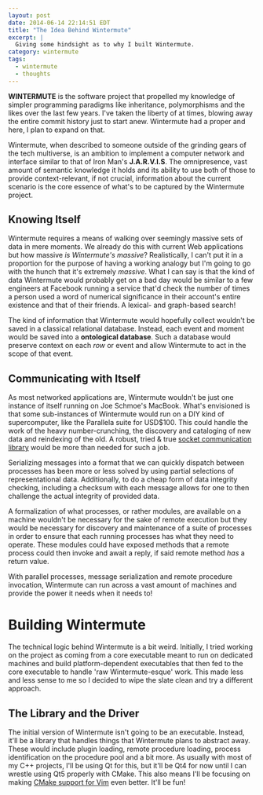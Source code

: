 ```yaml
---
layout: post
date: 2014-06-14 22:14:51 EDT
title: "The Idea Behind Wintermute"
excerpt: |
  Giving some hindsight as to why I built Wintermute.
category: wintermute
tags:
  - wintermute
  - thoughts
---
```


**WINTERMUTE** is the software project that propelled my
knowledge of simpler programming paradigms like inheritance, polymorphisms
and the likes over the last few years. I've taken the liberty of at times,
blowing away the entire commit history just to start anew. Wintermute
had a proper and here, I plan to expand on that.

Wintermute, when described to someone outside of the grinding gears of the tech
multiverse, is an ambition to implement a computer network and interface
similar to that of Iron Man's **J.A.R.V.I.S**. The
omnipresence, vast amount of semantic knowledge it holds and its ability to
use both of those to provide context-relevant, if not crucial, information
about the current scenario is the core essence of what's to be captured by the
Wintermute project.

## Knowing Itself

Wintermute requires a means of walking over seemingly massive sets of data
in mere moments. We already do this with current Web applications but how
massive _is Wintermute's massive_? Realistically, I can't put it in a
proportion for the purpose of having a working analogy but I'm going to
go with the hunch that it's extremely _massive_. What I can say is that
the kind of data Wintermute would probably get on a bad day would be
similar to a few engineers at Facebook running a service that'd check
the number of times a person used a word of numerical significance in
their account's entire existence and that of their friends. A lexical-
and graph-based search!

The kind of information that Wintermute would hopefully collect wouldn't be
saved in a classical relational database. Instead, each event and moment would
be saved into a **ontological database**. Such a database would preserve context
on each _row_ or event and allow Wintermute to act in the scope of that event.

## Communicating with Itself

As most networked applications are, Wintermute wouldn't be just one instance of
itself running on Joe Schmoe's MacBook. What's envisioned is that some
sub-instances of Wintermute would run on a DIY kind of supercomputer, like the
Parallela suite for USD$100. This could handle the work of the heavy
number-crunching, the discovery and cataloging of new data and reindexing of
the old. A robust, tried & true [socket communication library][zeromq] would be
more than needed for such a job.

Serializing messages into a format that we can quickly dispatch between
processes has been more or less solved by using partial selections of
representational data. Additionally, to do a cheap form of data integrity
checking, including a checksum with each message allows for one to then
challenge the actual integrity of provided data.

A formalization of what processes, or rather modules, are available on a
machine wouldn't be necessary for the sake of remote execution but they would
be necessary for discovery and maintenance of a suite of processes in order to
ensure that each running processes has what they need to operate. These modules
could have exposed methods that a remote process could then invoke and await a
reply, if said remote method _has_ a return value.

With parallel processes, message serialization and remote procedure invocation,
Wintermute can run across a vast amount of machines and provide the power it
needs when it needs to!

# Building Wintermute

The technical logic behind Wintermute is a bit weird. Initially, I tried
working on the project as coming from a core executable meant to run on
dedicated machines and build platform-dependent executables that then fed to
the core executable to handle 'raw Wintermute-esque' work. This made less and
less sense to me so I decided to wipe the slate clean and try a different
approach.

## The Library and the Driver

The initial version of Wintermute isn't going to be an executable. Instead,
it'll be a library that handles things that Wintermute plans to abstract away.
These would include plugin loading, remote procedure loading, process
identification on the procedure pool and a bit more. As usually with most of my
C++ projects, I'll be using Qt for this, but it'll be Qt4 for now until I can
wrestle using Qt5 properly with CMake. This also means I'll be focusing on
making [CMake support for Vim][cmake.vim] even better. It'll be fun!

[wntr]: http://wintermute.jalcine.me
[sp]: https://github.com/jalcine/wintermute
[zeromq]: http://zeromq.org
[cmake.vim]: https://jalcine.github.io/cmake.vim
